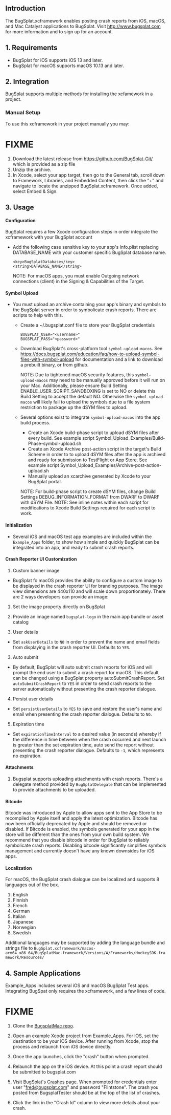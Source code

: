 ## Introduction

The BugSplat.xcframework enables posting crash reports from iOS, macOS, and Mac Catalyst applications to BugSplat. Visit http://www.bugsplat.com for more information and to sign up for an account. 

## 1. Requirements

* BugSplat for iOS supports iOS 13 and later.
* BugSplat for macOS supports macOS 10.13 and later.

## 2. Integration

BugSplat supports multiple methods for installing the xcfamework in a project.

### Manual Setup

To use this xcframework in your project manually you may:  

# FIXME

1. Download the latest release from https://github.com/BugSplat-Git/ which is provided as a zip file
2. Unzip the archive.
3. In Xcode, select your app target, then go to the General tab, scroll down to Framework, Libraries, and Embedded Content, then click the "+" and navigate to locate the unzipped BugSplat.xcframework. Once added, select Embed & Sign.

## 3. Usage

#### Configuration

BugSplat requires a few Xcode configuration steps in order integrate the xcframework with your BugSplat account

- Add the following case sensitive key to your app's Info.plist replacing DATABASE_NAME with your customer specific BugSplat database name.

    ```
    <key>BugSplatDatabase</key>
    <string>DATABASE_NAME</string>
    ```
    
    NOTE: For macOS apps, you must enable Outgoing network connections (client) in the Signing & Capabilities of the Target.
    
    
#### Symbol Upload

- You must upload an archive containing your app's binary and symbols to the BugSplat server in order to symbolicate crash reports. There are scripts to help with this.  
    - Create a ~/.bugsplat.conf file to store your BugSplat credentials

        ```
        BUGSPLAT_USER="<username>"
        BUGSPLAT_PASS="<password>"
        ```    
    - Download BugSplat's cross-platform tool `symbol-upload-macos`. See https://docs.bugsplat.com/education/faq/how-to-upload-symbol-files-with-symbol-upload for documentation and a link to download a prebuilt binary, or from github.
    
      NOTE: Due to tightened macOS security features, this `symbol-upload-macos` may need to be manually approved before it will run on your Mac.
      Additionally, please ensure Build Setting ENABLE_USER_SCRIPT_SANDBOXING is set to NO or delete this Build Setting to accept the default NO. Otherwise the `symbol-upload-macos` will likely fail to upload the symbols due to a file system restriction to package up the dSYM files to upload.

    - Several options exist to integrate `symbol-upload-macos` into the app build process.
      - Create an Xcode build-phase script to upload dSYM files after every build. See example script Symbol_Upload_Examples/Build-Phase-symbol-upload.sh
      - Create an Xcode Archive post-action script in the target's Build Scheme in order to to upload dSYM files after the app is archived and ready for submission to TestFlight or App Store. See example script Symbol_Upload_Examples/Archive-post-action-upload.sh
      - Manually upload an xcarchive generated by Xcode to your BugSplat portal.
      
      NOTE: For build-phase script to create dSYM files, change Build Settings DEBUG_INFORMATION_FORMAT from DWARF to DWARF with dSYM File.
      NOTE: See inline notes within each script for modifications to Xcode Build Settings required for each script to work.


#### Initialization

- Several iOS and macOS test app examples are included within the `Example_Apps` folder, to show how simple and quickly BugSplat can be integrated into an app, and ready to submit crash reports.



#### Crash Reporter UI Customization
1. Custom banner image
- BugSplat fo macOS provides the ability to configure a custom image to be displayed in the crash reporter UI for branding purposes.  The image view dimensions are 440x110 and will scale down proportionately. There are 2 ways developers can provide an image:
1. Set the image property directly on BugSplat 
2. Provide an image named `bugsplat-logo` in the main app bundle or asset catalog

2. User details
- Set `askUserDetails` to `NO` in order to prevent the name and email fields from displaying in the crash reporter UI. Defaults to `YES`.



3. Auto submit
- By default, BugSplat will auto submit crash reports for iOS and will prompt the end user to submit a crash report for macOS. This default can be changed using a BugSplat property autoSubmitCrashReport. Set `autoSubmitCrashReport` to `YES` in order to send crash reports to the server automatically without presenting the crash reporter dialogue.

4. Persist user details
- Set `persistUserDetails` to `YES` to save and restore the user's name and email when presenting the crash reporter dialogue. Defaults to `NO`.


5. Expiration time
- Set `expirationTimeInterval` to a desired value (in seconds) whereby if the difference in time between when the crash occurred and next launch is greater than the set expiration time, auto send the report without presenting the crash reporter dialogue. Defaults to `-1`, which represents no expiration.

#### Attachments
1. Bugsplat supports uploading attachments with crash reports. There's a delegate method provided by `BugSplatDelegate` that can be implemented to provide attachments to be uploaded.

#### Bitcode
Bitcode was introduced by Apple to allow apps sent to the App Store to be recompiled by Apple itself and apply the latest optimization. Bitcode has now been officially deprecated by Apple and should be removed or disabled. If Bitcode is enabled, the symbols generated for your app in the store will be different than the ones from your own build system. We recommend that you disable bitcode in order for BugSplat to reliably symbolicate crash reports. Disabling bitcode significantly simplifies symbols management and currently doesn't have any known downsides for iOS apps.

#### Localization
For macOS, the BugSplat crash dialogue can be localized and supports 8 languages out of the box.

1. English
2. Finnish
3. French
4. German
5. Italian
6. Japanese
7. Norwegian
8. Swedish

Additional languages may be supported by adding the language bundle and strings file to `BugSplat.xcframework/macos-arm64_x86_64/BugSplatMac.framework/Versions/A/Frameworks/HockeySDK.framework/Resources/`


## 4. Sample Applications

Example_Apps includes several iOS and macOS BugSplat Test apps. Integrating BugSpat only requires the xcframework, and a few lines of code.

# FIXME
1. Clone the [BugsplatMac repo](https://github.com/BugSplat-Git/).

1. Open an example Xcode project from Example_Apps. For iOS, set the destination to be your iOS device. After running from Xcode, stop the process and relaunch from iOS device directly.

2. Once the app launches, click the "crash" button when prompted.

3. Relaunch the app on the iOS device. At this point a crash report should be submitted to bugsplat.com

4. Visit BugSplat's [Crashes](https://app.bugsplat.com/v2/crashes) page. When prompted for credentials enter user "fred@bugsplat.com" and password "Flintstone". The crash you posted from BugsplatTester should be at the top of the list of crashes.

6. Click the link in the "Crash Id" column to view more details about your crash.
